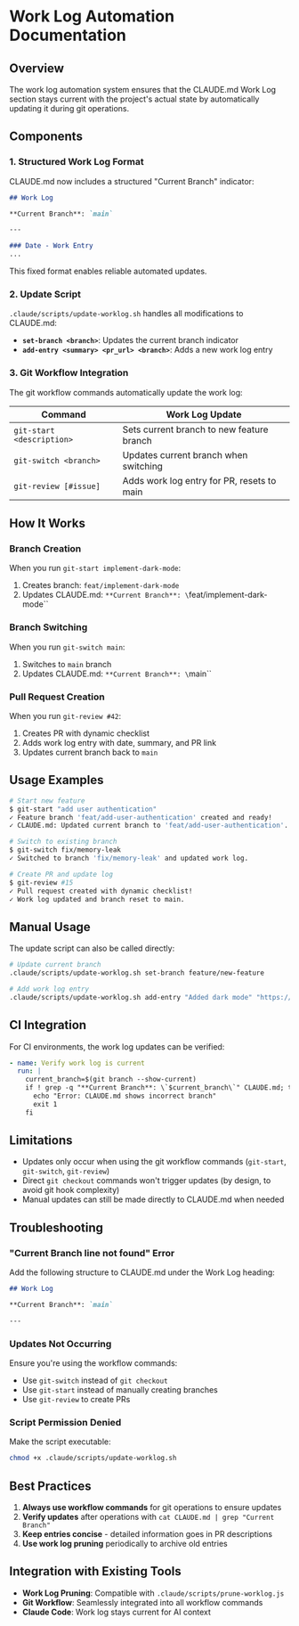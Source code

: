 # Work Log Automation Documentation

## Overview

The work log automation system ensures that the CLAUDE.md Work Log section stays current with the project's actual state by automatically updating it during git operations.

## Components

### 1. Structured Work Log Format

CLAUDE.md now includes a structured "Current Branch" indicator:

```markdown
## Work Log

**Current Branch**: `main`

---

### Date - Work Entry
...
```

This fixed format enables reliable automated updates.

### 2. Update Script

`.claude/scripts/update-worklog.sh` handles all modifications to CLAUDE.md:

- **`set-branch <branch>`**: Updates the current branch indicator
- **`add-entry <summary> <pr_url> <branch>`**: Adds a new work log entry

### 3. Git Workflow Integration

The git workflow commands automatically update the work log:

| Command | Work Log Update |
|---------|----------------|
| `git-start <description>` | Sets current branch to new feature branch |
| `git-switch <branch>` | Updates current branch when switching |
| `git-review [#issue]` | Adds work log entry for PR, resets to main |

## How It Works

### Branch Creation

When you run `git-start implement-dark-mode`:

1. Creates branch: `feat/implement-dark-mode`
2. Updates CLAUDE.md: `**Current Branch**: \`feat/implement-dark-mode\``

### Branch Switching

When you run `git-switch main`:

1. Switches to `main` branch
2. Updates CLAUDE.md: `**Current Branch**: \`main\``

### Pull Request Creation

When you run `git-review #42`:

1. Creates PR with dynamic checklist
2. Adds work log entry with date, summary, and PR link
3. Updates current branch back to `main`

## Usage Examples

```bash
# Start new feature
$ git-start "add user authentication"
✓ Feature branch 'feat/add-user-authentication' created and ready!
✓ CLAUDE.md: Updated current branch to 'feat/add-user-authentication'.

# Switch to existing branch
$ git-switch fix/memory-leak
✓ Switched to branch 'fix/memory-leak' and updated work log.

# Create PR and update log
$ git-review #15
✓ Pull request created with dynamic checklist!
✓ Work log updated and branch reset to main.
```

## Manual Usage

The update script can also be called directly:

```bash
# Update current branch
.claude/scripts/update-worklog.sh set-branch feature/new-feature

# Add work log entry
.claude/scripts/update-worklog.sh add-entry "Added dark mode" "https://github.com/user/repo/pull/123" "feat/dark-mode"
```

## CI Integration

For CI environments, the work log updates can be verified:

```yaml
- name: Verify work log is current
  run: |
    current_branch=$(git branch --show-current)
    if ! grep -q "**Current Branch**: \`$current_branch\`" CLAUDE.md; then
      echo "Error: CLAUDE.md shows incorrect branch"
      exit 1
    fi
```

## Limitations

- Updates only occur when using the git workflow commands (`git-start`, `git-switch`, `git-review`)
- Direct `git checkout` commands won't trigger updates (by design, to avoid git hook complexity)
- Manual updates can still be made directly to CLAUDE.md when needed

## Troubleshooting

### "Current Branch line not found" Error

Add the following structure to CLAUDE.md under the Work Log heading:

```markdown
## Work Log

**Current Branch**: `main`

---
```

### Updates Not Occurring

Ensure you're using the workflow commands:
- Use `git-switch` instead of `git checkout`
- Use `git-start` instead of manually creating branches
- Use `git-review` to create PRs

### Script Permission Denied

Make the script executable:

```bash
chmod +x .claude/scripts/update-worklog.sh
```

## Best Practices

1. **Always use workflow commands** for git operations to ensure updates
2. **Verify updates** after operations with `cat CLAUDE.md | grep "Current Branch"`
3. **Keep entries concise** - detailed information goes in PR descriptions
4. **Use work log pruning** periodically to archive old entries

## Integration with Existing Tools

- **Work Log Pruning**: Compatible with `.claude/scripts/prune-worklog.js`
- **Git Workflow**: Seamlessly integrated into all workflow commands
- **Claude Code**: Work log stays current for AI context